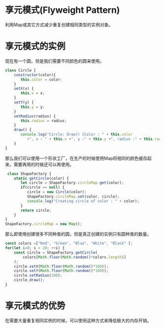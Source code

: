 # 享元模式(Flyweight Pattern)
利用Map或其它方式减少重复创建相同类型的实例对象。

# 享元模式的实例
现在有一个圆，但是我们需要不同颜色的圆来使用。
```js
class Circle {
    constructor(color){
       this.color = color;    
    }
    setX(x) {
       this.x = x;
    }
    setY(y) {
       this.y = y;
    }
    setRadius(radius) {
       this.radius = radius;
    }
    draw() {
       console.log("Circle: Draw() [Color : " + this.color
          +", x : " + this.x +", y :" + this.y +", radius :" + this.radius);
    }
}
```
那么我们可以使用一个形状工厂，在生产的时候使用Map将相同的颜色缓存起来，需要再用的时候还可以再使用。
```js
 class ShapeFactory {
    static getCircle(color) {
       let circle = ShapeFactory.circleMap.get(color);
       if(circle == null) {
          circle = new Circle(color);
          ShapeFactory.circleMap.set(color, circle);
          console.log("Creating circle of color : " + color);
       }
       return circle;
    }
}
ShapeFactory.circleMap = new Map();
```
那么即使用创建很多不同种类的圆，但是真正创建的实例只有圆种类的数量。
```js
const colors =["Red", "Green", "Blue", "White", "Black" ];
for(let i=0; i < 20; ++i) {
    const circle = ShapeFactory.getCircle(
        colors[Math.floor(Math.random()*colors.length)]
    );
    circle.setX(Math.floor(Math.random()*100));
    circle.setY(Math.floor(Math.random()*100));
    circle.setRadius(100);
    circle.draw();
}
```
# 享元模式的优势
在需要大量重复相同实例的时候，可以使用这种方式来降低极大的内存开销。